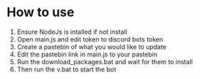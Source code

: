# How to use

<ol>
  <li>Ensure NodeJs is intalled if not install</li>
  <li>Open main.js and edit token to discord bots token</li>
  <li>Create a pastebin of what you would like to update</li>
  <li>Edit the pastebin link in main.js to your pastebin</li>
  <li>Run the download_packages.bat and wait for them to install</li>
  <li>Then run the v.bat to start the bot</li>
<ol>
